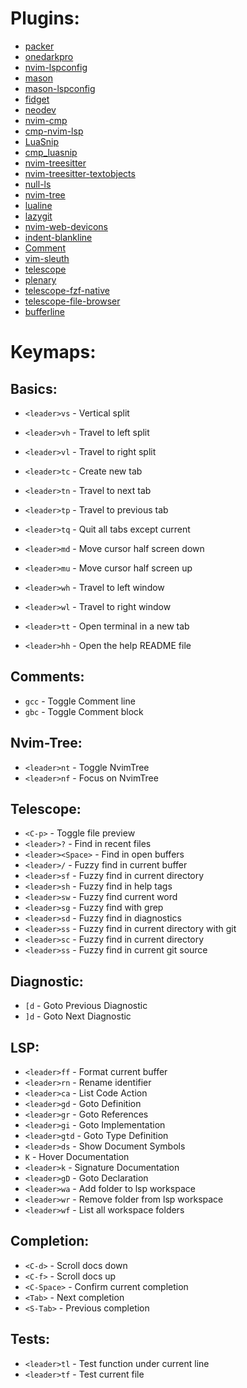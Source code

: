 # Plugins:

- [packer](wbthomason/packer.nvim)
- [onedarkpro](olimorris/onedarkpro.nvim)
- [nvim-lspconfig](neovim/nvim-lspconfig)
- [mason](williamboman/mason.nvim)
- [mason-lspconfig](williamboman/mason-lspconfig.nvim)
- [fidget](j-hui/fidget.nvim)
- [neodev](folke/neodev.nvim)
- [nvim-cmp](hrsh7th/nvim-cmp)
- [cmp-nvim-lsp](hrsh7th/cmp-nvim-lsp)
- [LuaSnip](L3MON4D3/LuaSnip)
- [cmp_luasnip](saadparwaiz1/cmp_luasnip)
- [nvim-treesitter](nvim-treesitter/nvim-treesitter)
- [nvim-treesitter-textobjects](nvim-treesitter/nvim-treesitter-textobjects)
- [null-ls](jose-elias-alvarez/null-ls.nvim)
- [nvim-tree](nvim-tree/nvim-tree.lua)
- [lualine](hoob3rt/lualine.nvim)
- [lazygit](kdheepak/lazygit.nvim)
- [nvim-web-devicons](nvim-tree/nvim-web-devicons)
- [indent-blankline](lukas-reineke/indent-blankline.nvim)
- [Comment](numToStr/Comment.nvim)
- [vim-sleuth](tpope/vim-sleuth)
- [telescope](nvim-telescope/telescope.nvim)
- [plenary](nvim-lua/plenary.nvim)
- [telescope-fzf-native](nvim-telescope/telescope-fzf-native.nvim)
- [telescope-file-browser](nvim-telescope/telescope-file-browser.nvim)
- [bufferline](akinsho/bufferline.nvim)

# Keymaps:

## Basics:

- `<leader>vs` - Vertical split
- `<leader>vh` - Travel to left split
- `<leader>vl` - Travel to right split

- `<leader>tc` - Create new tab
- `<leader>tn` - Travel to next tab
- `<leader>tp` - Travel to previous tab
- `<leader>tq` - Quit all tabs except current

- `<leader>md` - Move cursor half screen down
- `<leader>mu` - Move cursor half screen up

- `<leader>wh` - Travel to left window
- `<leader>wl` - Travel to right window

- `<leader>tt` - Open terminal in a new tab
- `<leader>hh` - Open the help README file

## Comments:

- `gcc` - Toggle Comment line
- `gbc` - Toggle Comment block

## Nvim-Tree:

- `<leader>nt` - Toggle NvimTree
- `<leader>nf` - Focus on NvimTree

## Telescope:

- `<C-p>` - Toggle file preview
- `<leader>?` - Find in recent files
- `<leader><Space>` - Find in open buffers
- `<leader>/` - Fuzzy find in current buffer
- `<leader>sf` - Fuzzy find in current directory
- `<leader>sh` - Fuzzy find in help tags
- `<leader>sw` - Fuzzy find current word
- `<leader>sg` - Fuzzy find with grep
- `<leader>sd` - Fuzzy find in diagnostics
- `<leader>ss` - Fuzzy find in current directory with git
- `<leader>sc` - Fuzzy find in current directory
- `<leader>ss` - Fuzzy find in current git source

## Diagnostic:

- `[d` - Goto Previous Diagnostic
- `]d` - Goto Next Diagnostic

## LSP:

- `<leader>ff` - Format current buffer
- `<leader>rn` - Rename identifier
- `<leader>ca` - List Code Action
- `<leader>gd` - Goto Definition
- `<leader>gr` - Goto References
- `<leader>gi` - Goto Implementation
- `<leader>gtd` - Goto Type Definition
- `<leader>ds` - Show Document Symbols
- `K` - Hover Documentation
- `<leader>k` - Signature Documentation
- `<leader>gD` - Goto Declaration
- `<leader>wa` - Add folder to lsp workspace
- `<leader>wr` - Remove folder from lsp workspace
- `<leader>wf` - List all workspace folders

## Completion:

- `<C-d>` - Scroll docs down
- `<C-f>` - Scroll docs up
- `<C-Space>` - Confirm current completion
- `<Tab>` - Next completion
- `<S-Tab>` - Previous completion

## Tests:

- `<leader>tl` - Test function under current line
- `<leader>tf` - Test current file
